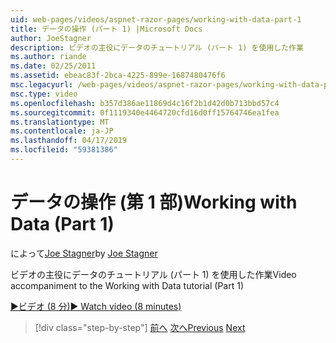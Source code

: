 ```yaml
---
uid: web-pages/videos/aspnet-razor-pages/working-with-data-part-1
title: データの操作 (パート 1) |Microsoft Docs
author: JoeStagner
description: ビデオの主役にデータのチュートリアル (パート 1) を使用した作業
ms.author: riande
ms.date: 02/25/2011
ms.assetid: ebeac83f-2bca-4225-899e-1687480476f6
msc.legacyurl: /web-pages/videos/aspnet-razor-pages/working-with-data-part-1
msc.type: video
ms.openlocfilehash: b357d386ae11869d4c16f2b1d42d0b713bbd57c4
ms.sourcegitcommit: 0f1119340e4464720cfd16d0ff15764746ea1fea
ms.translationtype: MT
ms.contentlocale: ja-JP
ms.lasthandoff: 04/17/2019
ms.locfileid: "59381386"
---
```

# <a name="working-with-data-part-1"></a><span data-ttu-id="401ea-103">データの操作 (第 1 部)</span><span class="sxs-lookup"><span data-stu-id="401ea-103">Working with Data (Part 1)</span></span>

<span data-ttu-id="401ea-104">によって[Joe Stagner](https://github.com/JoeStagner)</span><span class="sxs-lookup"><span data-stu-id="401ea-104">by [Joe Stagner](https://github.com/JoeStagner)</span></span>

<span data-ttu-id="401ea-105">ビデオの主役にデータのチュートリアル (パート 1) を使用した作業</span><span class="sxs-lookup"><span data-stu-id="401ea-105">Video accompaniment to the Working with Data tutorial (Part 1)</span></span>

[<span data-ttu-id="401ea-106">&#9654;ビデオ (8 分)</span><span class="sxs-lookup"><span data-stu-id="401ea-106">&#9654; Watch video (8 minutes)</span></span>](https://channel9.msdn.com/Blogs/ASP-NET-Site-Videos/working-with-data-part-1)

> [!div class="step-by-step"]
> <span data-ttu-id="401ea-107">[前へ](working-with-forms-part-2.md)
> [次へ](working-with-data-part-2.md)</span><span class="sxs-lookup"><span data-stu-id="401ea-107">[Previous](working-with-forms-part-2.md)
[Next](working-with-data-part-2.md)</span></span>
